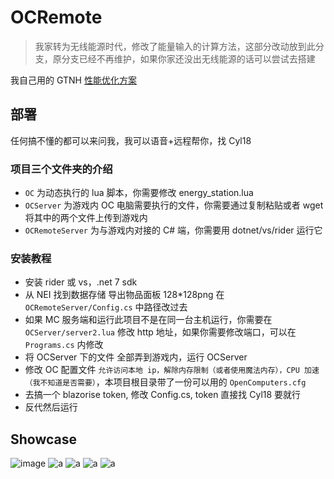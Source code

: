 # OCRemote

> 我家转为无线能源时代，修改了能量输入的计算方法，这部分改动放到此分支，原分支已经不再维护，如果你家还没出无线能源的话可以尝试去搭建

我自己用的 GTNH [性能优化方案](docs/performance.md)

## 部署

任何搞不懂的都可以来问我，我可以语音+远程帮你，找 Cyl18

### 项目三个文件夹的介绍

- `OC` 为动态执行的 lua 脚本，你需要修改 energy_station.lua
- `OCServer` 为游戏内 OC 电脑需要执行的文件，你需要通过复制粘贴或者 wget 将其中的两个文件上传到游戏内
- `OCRemoteServer` 为与游戏内对接的 C# 端，你需要用 dotnet/vs/rider 运行它

### 安装教程

- 安装 rider 或 vs，.net 7 sdk
- 从 NEI 找到数据存储 导出物品面板 128*128png 在 `OCRemoteServer/Config.cs` 中路径改过去
- 如果 MC 服务端和运行此项目不是在同一台主机运行，你需要在 `OCServer/server2.lua` 修改 http 地址，如果你需要修改端口，可以在 `Programs.cs` 内修改
- 将 OCServer 下的文件 全部弄到游戏内，运行 OCServer
- 修改 OC 配置文件 `允许访问本地 ip，解除内存限制（或者使用魔法内存），CPU 加速（我不知道是否需要）`，本项目根目录带了一份可以用的 `OpenComputers.cfg`
- 去搞一个 blazorise token, 修改 Config.cs, token 直接找 Cyl18 要就行
- 反代然后运行

## Showcase

![image](https://github.com/Cyl18/OCRemote/assets/14993992/d3087ffc-1a83-4a53-a0e3-c1687a12dd7c)
![a](docs/1.png)
![a](docs/2.png)
![a](docs/3.5.jpg)
![a](docs/3.png)
